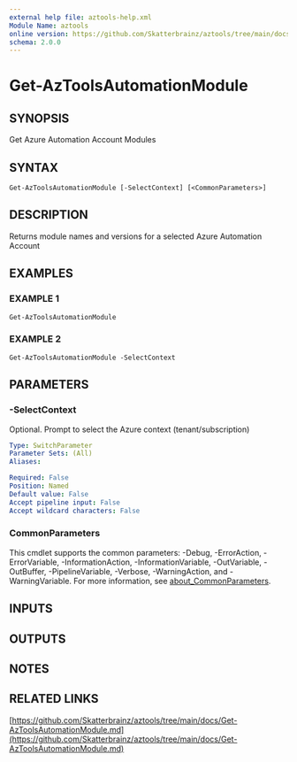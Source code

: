 ```yaml
---
external help file: aztools-help.xml
Module Name: aztools
online version: https://github.com/Skatterbrainz/aztools/tree/main/docs/Get-AzToolsAutomationModule.md
schema: 2.0.0
---
```


# Get-AzToolsAutomationModule

## SYNOPSIS
Get Azure Automation Account Modules

## SYNTAX

```
Get-AzToolsAutomationModule [-SelectContext] [<CommonParameters>]
```

## DESCRIPTION
Returns module names and versions for a selected Azure Automation Account

## EXAMPLES

### EXAMPLE 1
```
Get-AzToolsAutomationModule
```

### EXAMPLE 2
```
Get-AzToolsAutomationModule -SelectContext
```

## PARAMETERS

### -SelectContext
Optional.
Prompt to select the Azure context (tenant/subscription)

```yaml
Type: SwitchParameter
Parameter Sets: (All)
Aliases:

Required: False
Position: Named
Default value: False
Accept pipeline input: False
Accept wildcard characters: False
```

### CommonParameters
This cmdlet supports the common parameters: -Debug, -ErrorAction, -ErrorVariable, -InformationAction, -InformationVariable, -OutVariable, -OutBuffer, -PipelineVariable, -Verbose, -WarningAction, and -WarningVariable. For more information, see [about_CommonParameters](http://go.microsoft.com/fwlink/?LinkID=113216).

## INPUTS

## OUTPUTS

## NOTES

## RELATED LINKS

[https://github.com/Skatterbrainz/aztools/tree/main/docs/Get-AzToolsAutomationModule.md](https://github.com/Skatterbrainz/aztools/tree/main/docs/Get-AzToolsAutomationModule.md)

